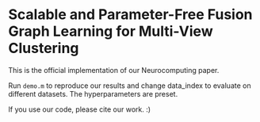 # Scalable and Parameter-Free Fusion Graph Learning for Multi-View Clustering

This is the official implementation of our Neurocomputing paper.

Run `demo.m` to reproduce our results and change data_index to evaluate on different datasets. The hyperparameters are preset.

If you use our code, please cite our work. :)